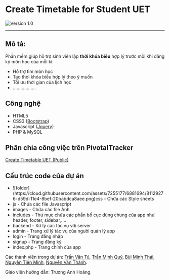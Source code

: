 # Create Timetable for Student UET
![Version 1.0](https://cloud.githubusercontent.com/assets/7255177/6105580/4a973aa8-b08b-11e4-9aae-d0e00d9e6a27.jpg)

***
## Mô tả:
Phần mềm giúp hỗ trợ sinh viên lập **thời khóa biểu** hợp lý trước mỗi khi đăng ký môn học của mỗi kì.
* Hỗ trợ tìm môn học
* Tạo thời khóa biểu hợp lý theo ý muốn
* Tối ưu thời gian của lịch học
* ..................

## Công nghệ
* HTML5
* CSS3 ([Bootstrap](http://getbootstrap.com))
* Javascript ([Jquery](//jquery.com))
* PHP & MySQL

## Phân chia công việc trên PivotalTracker
[Create Timetable UET (Public)](https://www.pivotaltracker.com/n/projects/1266230)

## Cấu trúc code của dự án
<ul>
  <li>![folder](https://cloud.githubusercontent.com/assets/7255177/6881694/81129276-d59d-11e4-8bef-20babdca8aee.png)css - Chứa các Style sheets</li>
  <li>js - Chứa các file Javascript</li>
  <li>images - Chứa các file Ảnh</li>
  <li>includes - Thư mục chứa các phần bố cục dùng chung của app như header, footer, sidebar,....</li>
  <li>backend - Xử lý các tác vụ với server</li>
  <li>admin - Trang xử lý tác vụ của người quản lý app</li>
  <li>login - Trang đăng nhập</li>
  <li>signup - Trang đăng ký</li>
  <li>index.php - Trang chính của app</li>
</ul>


Các thành viên trong dự án: [Trần Văn Tú](https://github.com/tutv95), [Trần Minh Quý](https://github.com/quytm), [Bùi Minh Thái](https://github.com/thaibm), [Nguyễn Tiến Minh](https://github.com/minhnt58), [Nguyễn Văn Thành](https://github.com/thanhnv58).

Giáo viên hướng dẫn: Trương Anh Hoàng.
